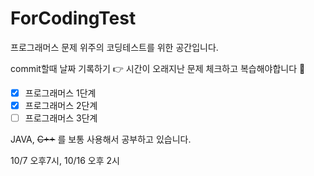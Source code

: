 # ForCodingTest
프로그래머스 문제 위주의 코딩테스트를 위한 공간입니다.

commit할때 날짜 기록하기 :point_right: 시간이 오래지난 문제 체크하고 복습해야합니다 :tada:

- [x] 프로그래머스 1단계
- [x] 프로그래머스 2단계
- [ ] 프로그래머스 3단계

JAVA, ~~C++~~ 를 보통 사용해서 공부하고 있습니다. 

10/7 오후7시, 10/16 오후 2시
